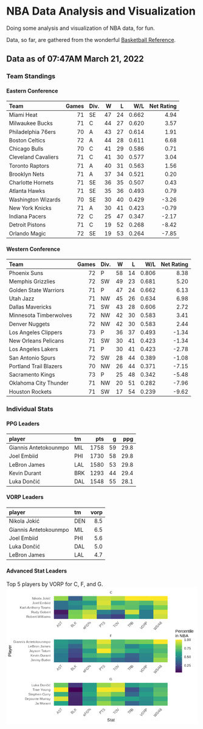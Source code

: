 # NBA Data Analysis and Visualization

Doing some analysis and visualization of NBA data, for fun.

Data, so far, are gathered from the wonderful [Basketball
Reference](https://www.basketball-reference.com/).

## Data as of 07:47AM March 21, 2022

### Team Standings

#### Eastern Conference

| Team                | Games | Div. |  W |  L |   W/L | Net Rating |
| :------------------ | ----: | :--- | -: | -: | ----: | ---------: |
| Miami Heat          |    71 | SE   | 47 | 24 | 0.662 |       4.94 |
| Milwaukee Bucks     |    71 | C    | 44 | 27 | 0.620 |       3.57 |
| Philadelphia 76ers  |    70 | A    | 43 | 27 | 0.614 |       1.91 |
| Boston Celtics      |    72 | A    | 44 | 28 | 0.611 |       6.68 |
| Chicago Bulls       |    70 | C    | 41 | 29 | 0.586 |       0.71 |
| Cleveland Cavaliers |    71 | C    | 41 | 30 | 0.577 |       3.04 |
| Toronto Raptors     |    71 | A    | 40 | 31 | 0.563 |       1.56 |
| Brooklyn Nets       |    71 | A    | 37 | 34 | 0.521 |       0.20 |
| Charlotte Hornets   |    71 | SE   | 36 | 35 | 0.507 |       0.43 |
| Atlanta Hawks       |    71 | SE   | 35 | 36 | 0.493 |       0.79 |
| Washington Wizards  |    70 | SE   | 30 | 40 | 0.429 |     \-3.26 |
| New York Knicks     |    71 | A    | 30 | 41 | 0.423 |     \-0.79 |
| Indiana Pacers      |    72 | C    | 25 | 47 | 0.347 |     \-2.17 |
| Detroit Pistons     |    71 | C    | 19 | 52 | 0.268 |     \-8.42 |
| Orlando Magic       |    72 | SE   | 19 | 53 | 0.264 |     \-7.85 |

#### Western Conference

| Team                   | Games | Div. |  W |  L |   W/L | Net Rating |
| :--------------------- | ----: | :--- | -: | -: | ----: | ---------: |
| Phoenix Suns           |    72 | P    | 58 | 14 | 0.806 |       8.38 |
| Memphis Grizzlies      |    72 | SW   | 49 | 23 | 0.681 |       5.20 |
| Golden State Warriors  |    71 | P    | 47 | 24 | 0.662 |       6.13 |
| Utah Jazz              |    71 | NW   | 45 | 26 | 0.634 |       6.98 |
| Dallas Mavericks       |    71 | SW   | 43 | 28 | 0.606 |       2.72 |
| Minnesota Timberwolves |    72 | NW   | 42 | 30 | 0.583 |       3.41 |
| Denver Nuggets         |    72 | NW   | 42 | 30 | 0.583 |       2.44 |
| Los Angeles Clippers   |    73 | P    | 36 | 37 | 0.493 |     \-1.34 |
| New Orleans Pelicans   |    71 | SW   | 30 | 41 | 0.423 |     \-1.34 |
| Los Angeles Lakers     |    71 | P    | 30 | 41 | 0.423 |     \-2.78 |
| San Antonio Spurs      |    72 | SW   | 28 | 44 | 0.389 |     \-1.08 |
| Portland Trail Blazers |    70 | NW   | 26 | 44 | 0.371 |     \-7.15 |
| Sacramento Kings       |    73 | P    | 25 | 48 | 0.342 |     \-5.48 |
| Oklahoma City Thunder  |    71 | NW   | 20 | 51 | 0.282 |     \-7.96 |
| Houston Rockets        |    71 | SW   | 17 | 54 | 0.239 |     \-9.62 |

### Individual Stats

#### PPG Leaders

| player                | tm  |  pts |  g |  ppg |
| :-------------------- | :-- | ---: | -: | ---: |
| Giannis Antetokounmpo | MIL | 1758 | 59 | 29.8 |
| Joel Embiid           | PHI | 1730 | 58 | 29.8 |
| LeBron James          | LAL | 1580 | 53 | 29.8 |
| Kevin Durant          | BRK | 1293 | 44 | 29.4 |
| Luka Dončić           | DAL | 1548 | 55 | 28.1 |

#### VORP Leaders

| player                | tm  | vorp |
| :-------------------- | :-- | ---: |
| Nikola Jokić          | DEN |  8.5 |
| Giannis Antetokounmpo | MIL |  6.5 |
| Joel Embiid           | PHI |  5.6 |
| Luka Dončić           | DAL |  5.0 |
| LeBron James          | LAL |  4.7 |

#### Advanced Stat Leaders

Top 5 players by VORP for C, F, and G.
![](README_files/figure-gfm/README-unnamed-chunk-7-1.png)<!-- -->
